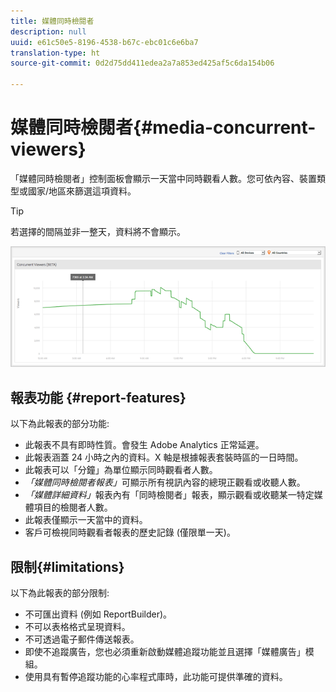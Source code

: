 ```yaml
---
title: 媒體同時檢閱者
description: null
uuid: e61c50e5-8196-4538-b67c-ebc01c6e6ba7
translation-type: ht
source-git-commit: 0d2d75dd411edea2a7a853ed425af5c6da154b06

---
```



# 媒體同時檢閱者{#media-concurrent-viewers}

「媒體同時檢閱者」控制面板會顯示一天當中同時觀看人數。您可依內容、裝置類型或國家/地區來篩選這項資料。

>[!TIP]
>
>若選擇的間隔並非一整天，資料將不會顯示。

![](assets/video-concurrent-viewers.png)

## 報表功能 {#report-features}

以下為此報表的部分功能:

* 此報表不具有即時性質。會發生 Adobe Analytics 正常延遲。
* 此報表涵蓋 24 小時之內的資料。X 軸是根據報表套裝時區的一日時間。
* 此報表可以「分鐘」為單位顯示同時觀看者人數。
* *「媒體同時檢閱者報表」*&#x200B;可顯示所有視訊內容的總現正觀看或收聽人數。
* *「媒體詳細資料」*&#x200B;報表內有「同時檢閱者」報表，顯示觀看或收聽某一特定媒體項目的檢閱者人數。
* 此報表僅顯示一天當中的資料。
* 客戶可檢視同時觀看者報表的歷史記錄 (僅限單一天)。

## 限制{#limitations}

以下為此報表的部分限制:

* 不可匯出資料 (例如 ReportBuilder)。
* 不可以表格格式呈現資料。
* 不可透過電子郵件傳送報表。
* 即使不追蹤廣告，您也必須重新啟動媒體追蹤功能並且選擇「媒體廣告」模組。
* 使用具有暫停追蹤功能的心率程式庫時，此功能可提供準確的資料。

